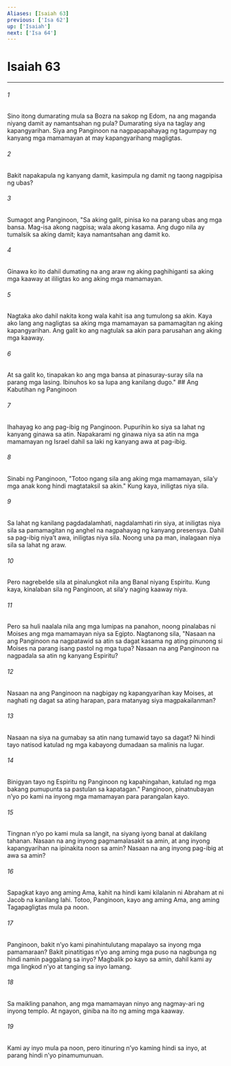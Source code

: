 ```yaml
---
Aliases: [Isaiah 63]
previous: ['Isa 62']
up: ['Isaiah']
next: ['Isa 64']
---
```

# Isaiah 63

***






















###### 1 










Sino itong dumarating mula sa Bozra na sakop ng Edom, na ang maganda niyang damit ay namantsahan ng pula? Dumarating siya na taglay ang kapangyarihan. Siya ang Panginoon na nagpapapahayag ng tagumpay ng kanyang mga mamamayan at may kapangyarihang magligtas. 





















###### 2 










Bakit napakapula ng kanyang damit, kasimpula ng damit ng taong nagpipisa ng ubas? 





















###### 3 










Sumagot ang Panginoon, "Sa aking galit, pinisa ko na parang ubas ang mga bansa. Mag-isa akong nagpisa; wala akong kasama. Ang dugo nila ay tumalsik sa aking damit; kaya namantsahan ang damit ko. 





















###### 4 










Ginawa ko ito dahil dumating na ang araw ng aking paghihiganti sa aking mga kaaway at ililigtas ko ang aking mga mamamayan. 





















###### 5 










Nagtaka ako dahil nakita kong wala kahit isa ang tumulong sa akin. Kaya ako lang ang nagligtas sa aking mga mamamayan sa pamamagitan ng aking kapangyarihan. Ang galit ko ang nagtulak sa akin para parusahan ang aking mga kaaway. 





















###### 6 










At sa galit ko, tinapakan ko ang mga bansa at pinasuray-suray sila na parang mga lasing. Ibinuhos ko sa lupa ang kanilang dugo." ## Ang Kabutihan ng Panginoon 





















###### 7 










Ihahayag ko ang pag-ibig ng Panginoon. Pupurihin ko siya sa lahat ng kanyang ginawa sa atin. Napakarami ng ginawa niya sa atin na mga mamamayan ng Israel dahil sa laki ng kanyang awa at pag-ibig. 





















###### 8 










Sinabi ng Panginoon, "Totoo ngang sila ang aking mga mamamayan, silaʼy mga anak kong hindi magtataksil sa akin." Kung kaya, iniligtas niya sila. 





















###### 9 










Sa lahat ng kanilang pagdadalamhati, nagdalamhati rin siya, at iniligtas niya sila sa pamamagitan ng anghel na nagpahayag ng kanyang presensya. Dahil sa pag-ibig niyaʼt awa, iniligtas niya sila. Noong una pa man, inalagaan niya sila sa lahat ng araw. 





















###### 10 










Pero nagrebelde sila at pinalungkot nila ang Banal niyang Espiritu. Kung kaya, kinalaban sila ng Panginoon, at silaʼy naging kaaway niya. 





















###### 11 










Pero sa huli naalala nila ang mga lumipas na panahon, noong pinalabas ni Moises ang mga mamamayan niya sa Egipto. Nagtanong sila, "Nasaan na ang Panginoon na nagpatawid sa atin sa dagat kasama ng ating pinunong si Moises na parang isang pastol ng mga tupa? Nasaan na ang Panginoon na nagpadala sa atin ng kanyang Espiritu? 





















###### 12 










Nasaan na ang Panginoon na nagbigay ng kapangyarihan kay Moises, at naghati ng dagat sa ating harapan, para matanyag siya magpakailanman? 





















###### 13 










Nasaan na siya na gumabay sa atin nang tumawid tayo sa dagat? Ni hindi tayo natisod katulad ng mga kabayong dumadaan sa malinis na lugar. 





















###### 14 










Binigyan tayo ng Espiritu ng Panginoon ng kapahingahan, katulad ng mga bakang pumupunta sa pastulan sa kapatagan." Panginoon, pinatnubayan nʼyo po kami na inyong mga mamamayan para parangalan kayo. 





















###### 15 










Tingnan nʼyo po kami mula sa langit, na siyang iyong banal at dakilang tahanan. Nasaan na ang inyong pagmamalasakit sa amin, at ang inyong kapangyarihan na ipinakita noon sa amin? Nasaan na ang inyong pag-ibig at awa sa amin? 





















###### 16 










Sapagkat kayo ang aming Ama, kahit na hindi kami kilalanin ni Abraham at ni Jacob na kanilang lahi. Totoo, Panginoon, kayo ang aming Ama, ang aming Tagapagligtas mula pa noon. 





















###### 17 










Panginoon, bakit nʼyo kami pinahintulutang mapalayo sa inyong mga pamamaraan? Bakit pinatitigas nʼyo ang aming mga puso na nagbunga ng hindi namin paggalang sa inyo? Magbalik po kayo sa amin, dahil kami ay mga lingkod nʼyo at tanging sa inyo lamang. 





















###### 18 










Sa maikling panahon, ang mga mamamayan ninyo ang nagmay-ari ng inyong templo. At ngayon, giniba na ito ng aming mga kaaway. 





















###### 19 










Kami ay inyo mula pa noon, pero itinuring nʼyo kaming hindi sa inyo, at parang hindi nʼyo pinamumunuan.
